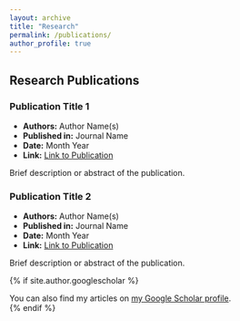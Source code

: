 ```yaml
---
layout: archive
title: "Research"
permalink: /publications/
author_profile: true
---
```


## Research Publications

### Publication Title 1

- **Authors:** Author Name(s)
- **Published in:** Journal Name
- **Date:** Month Year
- **Link:** [Link to Publication](#)

Brief description or abstract of the publication.

### Publication Title 2

- **Authors:** Author Name(s)
- **Published in:** Journal Name
- **Date:** Month Year
- **Link:** [Link to Publication](#)

Brief description or abstract of the publication.

{% if site.author.googlescholar %}
  <div class="wordwrap">You can also find my articles on <a href="{{site.author.googlescholar}}">my Google Scholar profile</a>.</div>
{% endif %}
